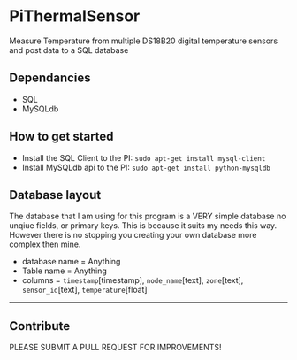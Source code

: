 # PiThermalSensor  
Measure Temperature from multiple DS18B20 digital temperature sensors and post data to a SQL database
## Dependancies
* SQL
* MySQLdb    

## How to get started
* Install the SQL Client to the PI: `sudo apt-get install mysql-client`
* Install MySQLdb api to the PI: `sudo apt-get install python-mysqldb`
 

## Database layout
The database that I am using for this program is a VERY simple database no unqiue fields, or primary keys. This is because it suits my needs this way. However there is no stopping you creating your own database more complex then mine. 

* database name = Anything
* Table name = Anything
* columns = `timestamp`[timestamp], `node_name`[text], `zone`[text], `sensor_id`[text], `temperature`[float]

-----------------------------------------------

## Contribute 
PLEASE SUBMIT A PULL REQUEST FOR IMPROVEMENTS! 
